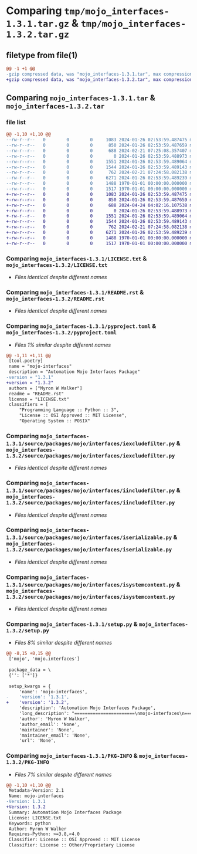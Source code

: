 # Comparing `tmp/mojo_interfaces-1.3.1.tar.gz` & `tmp/mojo_interfaces-1.3.2.tar.gz`

## filetype from file(1)

```diff
@@ -1 +1 @@
-gzip compressed data, was "mojo_interfaces-1.3.1.tar", max compression
+gzip compressed data, was "mojo_interfaces-1.3.2.tar", max compression
```

## Comparing `mojo_interfaces-1.3.1.tar` & `mojo_interfaces-1.3.2.tar`

### file list

```diff
@@ -1,10 +1,10 @@
--rw-r--r--   0        0        0     1083 2024-01-26 02:53:59.487475 mojo_interfaces-1.3.1/LICENSE.txt
--rw-r--r--   0        0        0      850 2024-01-26 02:53:59.487659 mojo_interfaces-1.3.1/README.rst
--rw-r--r--   0        0        0      688 2024-02-21 07:25:08.357407 mojo_interfaces-1.3.1/pyproject.toml
--rw-r--r--   0        0        0        0 2024-01-26 02:53:59.488973 mojo_interfaces-1.3.1/source/packages/mojo/interfaces/__init__.py
--rw-r--r--   0        0        0     1551 2024-01-26 02:53:59.489064 mojo_interfaces-1.3.1/source/packages/mojo/interfaces/iexcludefilter.py
--rw-r--r--   0        0        0     1544 2024-01-26 02:53:59.489143 mojo_interfaces-1.3.1/source/packages/mojo/interfaces/iincludefilter.py
--rw-r--r--   0        0        0      762 2024-02-21 07:24:58.082138 mojo_interfaces-1.3.1/source/packages/mojo/interfaces/iserializable.py
--rw-r--r--   0        0        0     6271 2024-01-26 02:53:59.489239 mojo_interfaces-1.3.1/source/packages/mojo/interfaces/isystemcontext.py
--rw-r--r--   0        0        0     1488 1970-01-01 00:00:00.000000 mojo_interfaces-1.3.1/setup.py
--rw-r--r--   0        0        0     1517 1970-01-01 00:00:00.000000 mojo_interfaces-1.3.1/PKG-INFO
+-rw-r--r--   0        0        0     1083 2024-01-26 02:53:59.487475 mojo_interfaces-1.3.2/LICENSE.txt
+-rw-r--r--   0        0        0      850 2024-01-26 02:53:59.487659 mojo_interfaces-1.3.2/README.rst
+-rw-r--r--   0        0        0      688 2024-04-24 04:02:16.107538 mojo_interfaces-1.3.2/pyproject.toml
+-rw-r--r--   0        0        0        0 2024-01-26 02:53:59.488973 mojo_interfaces-1.3.2/source/packages/mojo/interfaces/__init__.py
+-rw-r--r--   0        0        0     1551 2024-01-26 02:53:59.489064 mojo_interfaces-1.3.2/source/packages/mojo/interfaces/iexcludefilter.py
+-rw-r--r--   0        0        0     1544 2024-01-26 02:53:59.489143 mojo_interfaces-1.3.2/source/packages/mojo/interfaces/iincludefilter.py
+-rw-r--r--   0        0        0      762 2024-02-21 07:24:58.082138 mojo_interfaces-1.3.2/source/packages/mojo/interfaces/iserializable.py
+-rw-r--r--   0        0        0     6271 2024-01-26 02:53:59.489239 mojo_interfaces-1.3.2/source/packages/mojo/interfaces/isystemcontext.py
+-rw-r--r--   0        0        0     1488 1970-01-01 00:00:00.000000 mojo_interfaces-1.3.2/setup.py
+-rw-r--r--   0        0        0     1517 1970-01-01 00:00:00.000000 mojo_interfaces-1.3.2/PKG-INFO
```

### Comparing `mojo_interfaces-1.3.1/LICENSE.txt` & `mojo_interfaces-1.3.2/LICENSE.txt`

 * *Files identical despite different names*

### Comparing `mojo_interfaces-1.3.1/README.rst` & `mojo_interfaces-1.3.2/README.rst`

 * *Files identical despite different names*

### Comparing `mojo_interfaces-1.3.1/pyproject.toml` & `mojo_interfaces-1.3.2/pyproject.toml`

 * *Files 1% similar despite different names*

```diff
@@ -1,11 +1,11 @@
 [tool.poetry]
 name = "mojo-interfaces"
 description = "Automation Mojo Interfaces Package"
-version = "1.3.1"
+version = "1.3.2"
 authors = ["Myron W Walker"]
 readme = "README.rst"
 license = "LICENSE.txt"
 classifiers = [
     "Programming Language :: Python :: 3",
     "License :: OSI Approved :: MIT License",
     "Operating System :: POSIX"
```

### Comparing `mojo_interfaces-1.3.1/source/packages/mojo/interfaces/iexcludefilter.py` & `mojo_interfaces-1.3.2/source/packages/mojo/interfaces/iexcludefilter.py`

 * *Files identical despite different names*

### Comparing `mojo_interfaces-1.3.1/source/packages/mojo/interfaces/iincludefilter.py` & `mojo_interfaces-1.3.2/source/packages/mojo/interfaces/iincludefilter.py`

 * *Files identical despite different names*

### Comparing `mojo_interfaces-1.3.1/source/packages/mojo/interfaces/iserializable.py` & `mojo_interfaces-1.3.2/source/packages/mojo/interfaces/iserializable.py`

 * *Files identical despite different names*

### Comparing `mojo_interfaces-1.3.1/source/packages/mojo/interfaces/isystemcontext.py` & `mojo_interfaces-1.3.2/source/packages/mojo/interfaces/isystemcontext.py`

 * *Files identical despite different names*

### Comparing `mojo_interfaces-1.3.1/setup.py` & `mojo_interfaces-1.3.2/setup.py`

 * *Files 8% similar despite different names*

```diff
@@ -8,15 +8,15 @@
 ['mojo', 'mojo.interfaces']
 
 package_data = \
 {'': ['*']}
 
 setup_kwargs = {
     'name': 'mojo-interfaces',
-    'version': '1.3.1',
+    'version': '1.3.2',
     'description': 'Automation Mojo Interfaces Package',
     'long_description': "=======================\nmojo-interfaces\n=======================\nThis is a package that contains a collection or library of interfaces that can be shared by other packages.\n\n=================\nCode Organization\n=================\n* .vscode - Common tasks\n* development - This is where the runtime environment scripts are located\n* repository-setup - Scripts for homing your repository and to your checkout and machine setup\n* userguide - Where you put your user guide\n* source/packages - Put your root folder here 'source/packages/(root-module-folder)'\n* source/sphinx - This is the Sphinx documentation folder\n* workspaces - This is where you add VSCode workspaces templates and where workspaces show up when homed.\n\n==========\nReferences\n==========\n\n- `User Guide <userguide/userguide.rst>`\n- `Coding Standards <userguide/10-00-coding-standards.rst>`\n",
     'author': 'Myron W Walker',
     'author_email': 'None',
     'maintainer': 'None',
     'maintainer_email': 'None',
     'url': 'None',
```

### Comparing `mojo_interfaces-1.3.1/PKG-INFO` & `mojo_interfaces-1.3.2/PKG-INFO`

 * *Files 7% similar despite different names*

```diff
@@ -1,10 +1,10 @@
 Metadata-Version: 2.1
 Name: mojo-interfaces
-Version: 1.3.1
+Version: 1.3.2
 Summary: Automation Mojo Interfaces Package
 License: LICENSE.txt
 Keywords: python
 Author: Myron W Walker
 Requires-Python: >=3.8,<4.0
 Classifier: License :: OSI Approved :: MIT License
 Classifier: License :: Other/Proprietary License
```


